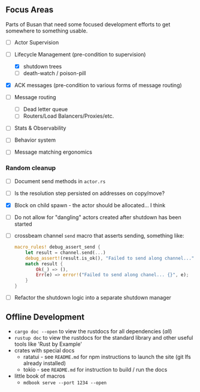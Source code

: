 ## Focus Areas

Parts of Busan that need some focused development efforts to get somewhere to
something usable.

- [ ] Actor Supervision
- [ ] Lifecycle Management (pre-condition to supervision)
    - [x] shutdown trees
    - [ ] death-watch / poison-pill
- [x] ACK messages (pre-condition to various forms of message routing)
- [ ] Message routing
    - [ ] Dead letter queue
    - [ ] Routers/Load Balancers/Proxies/etc.
- [ ] Stats & Observability
- [ ] Behavior system
- [ ] Message matching ergonomics


### Random cleanup

- [ ] Document send methods in `actor.rs`
- [ ] Is the resolution step persisted on addresses on copy/move?
- [x] Block on child spawn - the actor should be allocated... I think
- [ ] Do not allow for "dangling" actors created after shutdown has been started
- [ ] crossbeam channel `send` macro that asserts sending, something like:
    ```rust
    macro_rules! debug_assert_send {
        let result = channel.send(...)
        debug_assert!(result.is_ok(), "Failed to send along channel...");
        match result {
            Ok(_) => (),
            Err(e) => error!("Failed to send along chanel... {}", e);
        }
    }
    ```
- [ ] Refactor the shutdown logic into a separate shutdown manager


## Offline Development

- `cargo doc --open` to view the rustdocs for all dependencies (_all_)
- `rustup doc` to view the rustdocs for the standard library and other useful
  tools like 'Rust by Example'
- crates with special docs
    - ratatui - see `README.md` for npm instructions to launch the site (git
      lfs already installed)
    - tokio - see `README.md` for instruction to build / run the docs
- little book of macros
    -  `mdbook serve --port 1234 --open`
